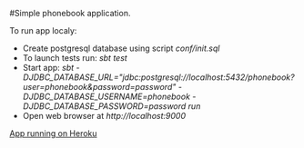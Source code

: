 #Simple phonebook application.

To run app localy:
* Create postgresql database using script *conf/init.sql*
* To launch tests run: *sbt test*
* Start app: *sbt -DJDBC_DATABASE_URL="jdbc:postgresql://localhost:5432/phonebook?user=phonebook&password=password" -DJDBC_DATABASE_USERNAME=phonebook -DJDBC_DATABASE_PASSWORD=password run*
* Open web browser at *http://localhost:9000*

[App running on Heroku](http://scary-cemetery-59032.herokuapp.com/)
